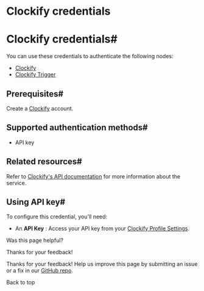 # Clockify credentials

[ ](https://github.com/n8n-io/n8n-docs/edit/main/docs/integrations/builtin/credentials/clockify.md "Edit this page")

# Clockify credentials#

You can use these credentials to authenticate the following nodes:

  * [Clockify](../../app-nodes/n8n-nodes-base.clockify/)
  * [Clockify Trigger](../../trigger-nodes/n8n-nodes-base.clockifytrigger/)



## Prerequisites#

Create a [Clockify](https://www.clockify.com/) account.

## Supported authentication methods#

  * API key



## Related resources#

Refer to [Clockify's API documentation](https://docs.developer.clockify.me/) for more information about the service.

## Using API key#

To configure this credential, you'll need:

  * An **API Key** : Access your API key from your [Clockify Profile Settings](https://clockify.me/help/users/profile-settings).

Was this page helpful? 

Thanks for your feedback! 

Thanks for your feedback! Help us improve this page by submitting an issue or a fix in our [GitHub repo](https://github.com/n8n-io/n8n-docs). 

Back to top 
